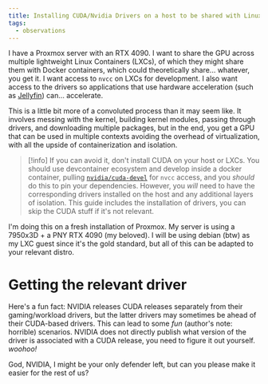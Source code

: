 ```yaml
---
title: Installing CUDA/Nvidia Drivers on a host to be shared with Linux Container(s)
tags:
  - observations
---
```


I have a Proxmox server with an RTX 4090. I want to share the GPU across multiple lightweight Linux Containers (LXCs), of which they might share them with Docker containers, which could theoretically share... whatever, you get it. I want access to `nvcc` on LXCs for development. I also want access to the drivers so applications that use hardware acceleration (such as [Jellyfin](https://github.com/jellyfin/jellyfin)) can... accelerate.

This is a little bit more of a convoluted process than it may seem like. It involves messing with the kernel, building kernel modules, passing through drivers, and downloading multiple packages, but in the end, you get a GPU that can be used in multiple contexts avoiding the overhead of virtualization, with all the upside of containerization and isolation.

> [!info]
> If you can avoid it, don't install CUDA on your host or LXCs. You should use devcontainer ecosystem and develop inside a docker container, pulling [`nvidia/cuda-devel`](https://hub.docker.com/r/nvidia/cuda/) for `nvcc` access, and you _should_ do this to pin your dependencies. However, you _will_ need to have the corresponding drivers installed on the host and any additional layers of isolation. This guide includes the installation of drivers, you can skip the CUDA stuff if it's not relevant.

I'm doing this on a fresh installation of Proxmox. My server is using a 7950x3D + a PNY RTX 4090 (my beloved). I will be using debian (btw) as my LXC guest since it's the gold standard, but all of this can be adapted to your relevant distro.

# Getting the relevant driver

Here's a fun fact: NVIDIA releases CUDA releases separately from their gaming/workload drivers, but the latter drivers may sometimes be ahead of their CUDA-based drivers. This can lead to some _fun_ (author's note: horrible) scenarios. NVIDIA does not directly publish what version of the driver is associated with a CUDA release, you need to figure it out yourself. _woohoo!_

God, NVIDIA, I might be your only defender left, but can you please make it easier for the rest of us?
